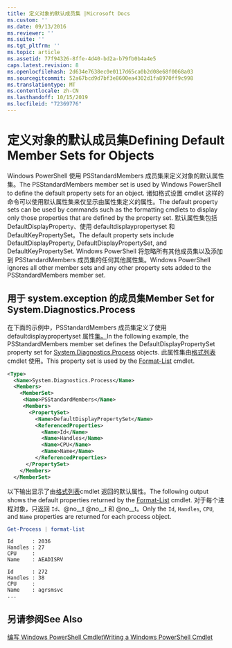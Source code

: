 ```yaml
---
title: 定义对象的默认成员集 |Microsoft Docs
ms.custom: ''
ms.date: 09/13/2016
ms.reviewer: ''
ms.suite: ''
ms.tgt_pltfrm: ''
ms.topic: article
ms.assetid: 77f94326-8ffe-4d40-bd2a-b79fb0b4a4e5
caps.latest.revision: 8
ms.openlocfilehash: 2d634e7638ec0e0117d65ca0b2d08e68f0068a03
ms.sourcegitcommit: 52a67bcd9d7bf3e8600ea4302d1fa8970ff9c998
ms.translationtype: MT
ms.contentlocale: zh-CN
ms.lasthandoff: 10/15/2019
ms.locfileid: "72369776"
---
```

# <a name="defining-default-member-sets-for-objects"></a><span data-ttu-id="940b1-102">定义对象的默认成员集</span><span class="sxs-lookup"><span data-stu-id="940b1-102">Defining Default Member Sets for Objects</span></span>

<span data-ttu-id="940b1-103">Windows PowerShell 使用 PSStandardMembers 成员集来定义对象的默认属性集。</span><span class="sxs-lookup"><span data-stu-id="940b1-103">The PSStandardMembers member set is used by Windows PowerShell to define the default property sets for an object.</span></span> <span data-ttu-id="940b1-104">诸如格式设置 cmdlet 这样的命令可以使用默认属性集来仅显示由属性集定义的属性。</span><span class="sxs-lookup"><span data-stu-id="940b1-104">The default property sets can be used by commands such as the formatting cmdlets to display only those properties that are defined by the property set.</span></span> <span data-ttu-id="940b1-105">默认属性集包括 DefaultDisplayProperty、使用 defaultdisplaypropertyset 和 DefaultKeyPropertySet。</span><span class="sxs-lookup"><span data-stu-id="940b1-105">The default property sets include DefaultDisplayProperty, DefaultDisplayPropertySet, and DefaultKeyPropertySet.</span></span> <span data-ttu-id="940b1-106">Windows PowerShell 将忽略所有其他成员集以及添加到 PSStandardMembers 成员集的任何其他属性集。</span><span class="sxs-lookup"><span data-stu-id="940b1-106">Windows PowerShell ignores all other member sets and any other property sets added to the PSStandardMembers member set.</span></span>

## <a name="member-set-for-systemdiagnosticsprocess"></a><span data-ttu-id="940b1-107">用于 system.exception 的成员集</span><span class="sxs-lookup"><span data-stu-id="940b1-107">Member Set for System.Diagnostics.Process</span></span>

<span data-ttu-id="940b1-108">在下面的示例中，PSStandardMembers 成员集定义了使用 defaultdisplaypropertyset 属性[集。](/dotnet/api/System.Diagnostics.Process)</span><span class="sxs-lookup"><span data-stu-id="940b1-108">In the following example, the PSStandardMembers member set defines the DefaultDisplayPropertySet property set for [System.Diagnostics.Process](/dotnet/api/System.Diagnostics.Process) objects.</span></span> <span data-ttu-id="940b1-109">此属性集由[格式列表](/powershell/module/Microsoft.PowerShell.Utility/Format-List)cmdlet 使用。</span><span class="sxs-lookup"><span data-stu-id="940b1-109">This property set is used by the [Format-List](/powershell/module/Microsoft.PowerShell.Utility/Format-List) cmdlet.</span></span>

```xml
<Type>
  <Name>System.Diagnostics.Process</Name>
  <Members>
    <MemberSet>
     <Name>PSStandardMembers</Name>
     <Members>
       <PropertySet>
         <Name>DefaultDisplayPropertySet</Name>
         <ReferencedProperties>
           <Name>Id</Name>
           <Name>Handles</Name>
           <Name>CPU</Name>
           <Name>Name</Name>
         </ReferencedProperties>
      </PropertySet>
    </Members>
  </MemberSet>
```

<span data-ttu-id="940b1-110">以下输出显示了由[格式列表](/powershell/module/Microsoft.PowerShell.Utility/Format-List)cmdlet 返回的默认属性。</span><span class="sxs-lookup"><span data-stu-id="940b1-110">The following output shows the default properties returned by the [Format-List](/powershell/module/Microsoft.PowerShell.Utility/Format-List) cmdlet.</span></span> <span data-ttu-id="940b1-111">对于每个进程对象，只返回 `Id`、@no__t @no__t 和 @no__t。</span><span class="sxs-lookup"><span data-stu-id="940b1-111">Only the `Id`, `Handles`, `CPU`, and `Name` properties are returned for each process object.</span></span>

```powershell
Get-Process | format-list
```

```output
Id      : 2036
Handles : 27
CPU     :
Name    : AEADISRV

Id      : 272
Handles : 38
CPU     :
Name    : agrsmsvc
...
```

## <a name="see-also"></a><span data-ttu-id="940b1-112">另请参阅</span><span class="sxs-lookup"><span data-stu-id="940b1-112">See Also</span></span>

[<span data-ttu-id="940b1-113">编写 Windows PowerShell Cmdlet</span><span class="sxs-lookup"><span data-stu-id="940b1-113">Writing a Windows PowerShell Cmdlet</span></span>](./writing-a-windows-powershell-cmdlet.md)
